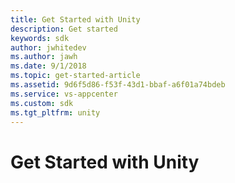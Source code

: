 ```yaml
---
title: Get Started with Unity
description: Get started
keywords: sdk
author: jwhitedev
ms.author: jawh
ms.date: 9/1/2018
ms.topic: get-started-article
ms.assetid: 9d6f5d86-f53f-43d1-bbaf-a6f01a74bdeb
ms.service: vs-appcenter
ms.custom: sdk
ms.tgt_pltfrm: unity
---
```


# Get Started with Unity
